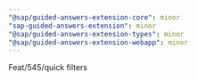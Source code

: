 ```yaml
---
"@sap/guided-answers-extension-core": minor
"sap-guided-answers-extension": minor
"@sap/guided-answers-extension-types": minor
"@sap/guided-answers-extension-webapp": minor
---
```


Feat/545/quick filters
